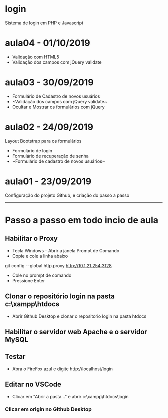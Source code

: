 # login
Sistema de login em PHP e Javascript

# aula04 - 01/10/2019
- Validação com HTML5
- Validação dos campos com jQuery validate

# aula03 - 30/09/2019
- Formulário de Cadastro de novos usuários
- ~Validação dos campos com jQuery validate~
- Ocultar e Mostrar os formulários com jQuery

# aula02 - 24/09/2019
Layout Bootstrap para os formulários
  - Formulário de login
  - Formulário de recuperação de senha
  - ~Formulário de cadastro de novos usuários~

# aula01 - 23/09/2019
Configuração do projeto Github, e criação do passo a passo

---
# Passo a passo em todo incio de aula

## Habilitar o Proxy
  - Tecla Windows - Abrir a janela Prompt de Comando
  - Copie e cole a linha abaixo

  git config --global http.proxy http://10.1.21.254:3128

  - Cole no prompt de comando
  - Pressione Enter

## Clonar o repositório **login** na pasta **c:\xampp\htdocs**
  - Abrir Github Desktop e clonar o repositorio login na pasta htdocs

## Habilitar o servidor web **Apache** e o servidor **MySQL**

## Testar
 - Abra o FireFox azul e digite http://localhost/login

## Editar no VSCode
 - Clicar em "Abrir a pasta..." e abrir c:\xampp\htdocs\login

### Clicar em origin no Github Desktop